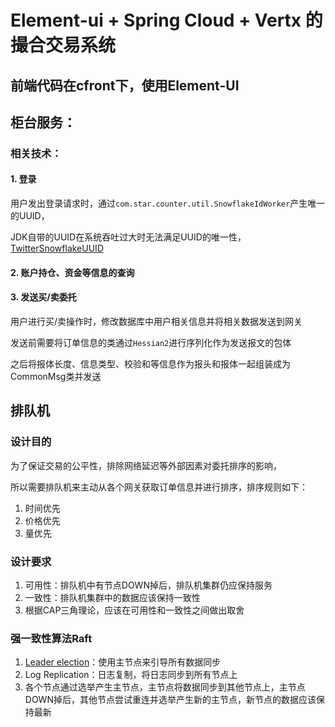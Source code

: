 # Element-ui + Spring Cloud + Vertx 的撮合交易系统
## 前端代码在cfront下，使用Element-UI
## 柜台服务：
### 相关技术：
#### 1. 登录
用户发出登录请求时，通过`com.star.counter.util.SnowflakeIdWorker`产生唯一的UUID，

JDK自带的UUID在系统吞吐过大时无法满足UUID的唯一性，[TwitterSnowflakeUUID](https://github.com/beyondfengyu/SnowFlake)
#### 2. 账户持仓、资金等信息的查询
#### 3. 发送买/卖委托
用户进行买/卖操作时，修改数据库中用户相关信息并将相关数据发送到网关

发送前需要将订单信息的类通过`Hessian2`进行序列化作为发送报文的包体

之后将报体长度、信息类型、校验和等信息作为报头和报体一起组装成为CommonMsg类并发送
## 排队机
### 设计目的
为了保证交易的公平性，排除网络延迟等外部因素对委托排序的影响，

所以需要排队机来主动从各个网关获取订单信息并进行排序，排序规则如下：
1. 时间优先
2. 价格优先
3. 量优先
### 设计要求
1. 可用性：排队机中有节点DOWN掉后，排队机集群仍应保持服务
2. 一致性：排队机集群中的数据应该保持一致性
3. 根据CAP三角理论，应该在可用性和一致性之间做出取舍
### 强一致性算法Raft
1. [Leader election](https://youjiali1995.github.io/raft/etcd-raft-leader-election/)：使用主节点来引导所有数据同步
2. Log Replication：日志复制，将日志同步到所有节点上
3. 各个节点通过选举产生主节点，主节点将数据同步到其他节点上，主节点DOWN掉后，其他节点尝试重连并选举产生新的主节点，新节点的数据应该保持最新

